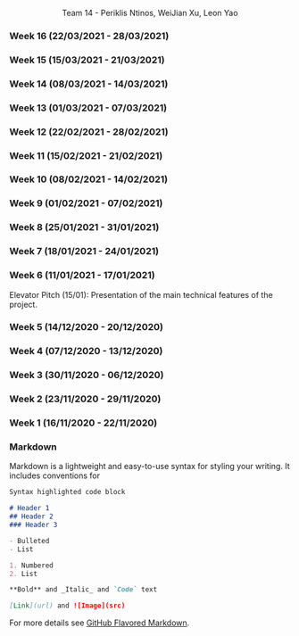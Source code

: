 <p style="text-align: center;">Team 14 - Periklis Ntinos, WeiJian Xu, Leon Yao</p>

### Week 16 (22/03/2021 - 28/03/2021)

### Week 15 (15/03/2021 - 21/03/2021)

### Week 14 (08/03/2021 - 14/03/2021)

### Week 13 (01/03/2021 - 07/03/2021)

### Week 12 (22/02/2021 - 28/02/2021)

### Week 11 (15/02/2021 - 21/02/2021)

### Week 10 (08/02/2021 - 14/02/2021)

### Week 9 (01/02/2021 - 07/02/2021)

### Week 8 (25/01/2021 - 31/01/2021)

### Week 7 (18/01/2021 - 24/01/2021)

### Week 6 (11/01/2021 - 17/01/2021)
Elevator Pitch (15/01): Presentation of the main technical features of the project.


### Week 5 (14/12/2020 - 20/12/2020)

### Week 4 (07/12/2020 - 13/12/2020)

### Week 3 (30/11/2020 - 06/12/2020)

### Week 2 (23/11/2020 - 29/11/2020)

### Week 1 (16/11/2020 - 22/11/2020)


### Markdown

Markdown is a lightweight and easy-to-use syntax for styling your writing. It includes conventions for

```markdown
Syntax highlighted code block

# Header 1
## Header 2
### Header 3

- Bulleted
- List

1. Numbered
2. List

**Bold** and _Italic_ and `Code` text

[Link](url) and ![Image](src)
```

For more details see [GitHub Flavored Markdown](https://guides.github.com/features/mastering-markdown/).
